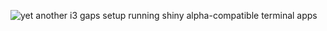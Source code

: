 ![yet another i3 gaps setup running shiny alpha-compatible terminal apps](https://i.imgur.com/53zPEIe.gif)
